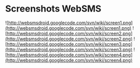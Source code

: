 # Screenshots WebSMS #
![http://websmsdroid.googlecode.com/svn/wiki/screen1.png](http://websmsdroid.googlecode.com/svn/wiki/screen1.png)
![http://websmsdroid.googlecode.com/svn/wiki/screen2.png](http://websmsdroid.googlecode.com/svn/wiki/screen2.png)
![http://websmsdroid.googlecode.com/svn/wiki/screen3.png](http://websmsdroid.googlecode.com/svn/wiki/screen3.png)
![http://websmsdroid.googlecode.com/svn/wiki/screen4.png](http://websmsdroid.googlecode.com/svn/wiki/screen4.png)